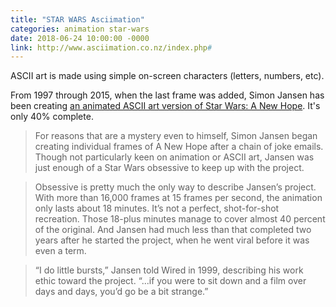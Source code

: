 ```yaml
---
title: "STAR WARS Asciimation"
categories: animation star-wars
date: 2018-06-24 10:00:00 -0000
link: http://www.asciimation.co.nz/index.php#
---
```

ASCII art is made using simple on-screen characters (letters, numbers, etc).

From 1997 through 2015, when the last frame was added, Simon Jansen has been creating [an animated ASCII art version of Star Wars: A New Hope](http://www.asciimation.co.nz/index.php#). It's only 40% complete.

> For reasons that are a mystery even to himself, Simon Jansen began creating individual frames of A New Hope after a chain of joke emails. Though not particularly keen on animation or ASCII art, Jansen was just enough of a Star Wars obsessive to keep up with the project.

> Obsessive is pretty much the only way to describe Jansen’s project. With more than 16,000 frames at 15 frames per second, the animation only lasts about 18 minutes. It’s not a perfect, shot-for-shot recreation. Those 18-plus minutes manage to cover almost 40 percent of the original. And Jansen had much less than that completed two years after he started the project, when he went viral before it was even a term.

> “I do little bursts,” Jansen told Wired in 1999, describing his work ethic toward the project. “...if you were to sit down and a film over days and days, you’d go be a bit strange.”
